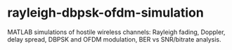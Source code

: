 # rayleigh-dbpsk-ofdm-simulation
MATLAB simulations of hostile wireless channels: Rayleigh fading, Doppler, delay spread, DBPSK and OFDM modulation, BER vs SNR/bitrate analysis.
